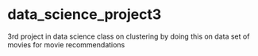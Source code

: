 # data_science_project3
3rd project in data science class on clustering by doing this on data set of movies for movie recommendations
